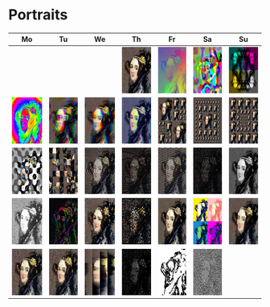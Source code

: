 # Portraits

|Mo|Tu|We|Th|Fr|Sa|Su|
| :---: | :---: | :---: | :---: | :---: | :---: | :---: |
||||<img src="./days01-10/day01/result01.jpg" width="92" height="92" />|<img src="./days01-10/day02/result02.jpg" width="92" height="92" />|<img src="./days01-10/day03/result03.jpg" width="92" height="92" />|<img src="./days01-10/day04/result04.jpg" width="92" height="92" />|
|<img src="./days01-10/day05/result05.jpg" width="92" height="92" />|<img src="./days01-10/day06/result06.jpg" width="92" height="92" />|<img src="./days01-10/day07/result07.jpg" width="92" height="92" />|<img src="./days01-10/day08/result08.jpg" width="92" height="92" />|<img src="./days01-10/day09/result09.jpg" width="92" height="92" />|<img src="./days01-10/day10/result10.jpg" width="92" height="92" />|<img src="./days11-20/day11/result11.jpg" width="92" height="92" />|
|<img src="./days11-20/day12/result12.jpg" width="92" height="92" />|<img src="./days11-20/day13/result13.jpg" width="92" height="92" />|<img src="./days11-20/day14/result14.jpg" width="92" height="92" />|<img src="./days11-20/day15/result15.jpg" width="92" height="92" />|<img src="./days11-20/day16/result16.jpg" width="92" height="92" />|<img src="./days11-20/day17/result17.jpg" width="92" height="92" />|<img src="./days11-20/day18/result18.jpg" width="92" height="92" />|
|<img src="./days11-20/day19/result19.jpg" width="92" height="92" />|<img src="./days11-20/day20/result20.jpg" width="92" height="92" />|<img src="./days21-31/day21/result21.jpg" width="92" height="92" />|<img src="./days21-31/day22/result22.jpg" width="92" height="92" />|<img src="./days21-31/day23/result23.jpg" width="92" height="92" />|<img src="./days21-31/day24/result24.jpg" width="92" height="92" />|<img src="./days21-31/day25/result25.jpg" width="92" height="92" />|
|<img src="./days21-31/day26/result26.jpg" width="92" height="92" />|<img src="./days21-31/day27/result27.jpg" width="92" height="92" />|<img src="./days21-31/day28/result28.jpg" width="92" height="92" />|<img src="./days21-31/day29/result29.jpg" width="92" height="92" />|<img src="./days21-31/day30/result30.jpg" width="92" height="92" />|<img src="./days21-31/day31/result31.jpg" width="92" height="92" />||
